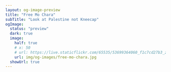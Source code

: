 ```yaml
---
layout: og-image-preview
title: "Free Mo Chara"
subTitle: "Look at Palestine not Kneecap"
ogImage:
  status: "preview"
  dark: true
  image:
    half: true
    # x: 50
    # url: https://live.staticflickr.com/65535/53699364060_f1c7cd27b3_z.jpg
    url: img/og-images/free-mo-chara.jpg
  showUrl: true
---
```

